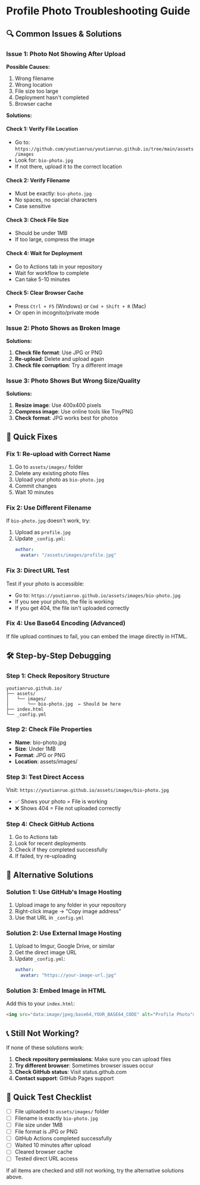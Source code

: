 # Profile Photo Troubleshooting Guide

## 🔍 Common Issues & Solutions

### Issue 1: Photo Not Showing After Upload

**Possible Causes:**
1. Wrong filename
2. Wrong location
3. File size too large
4. Deployment hasn't completed
5. Browser cache

**Solutions:**

#### Check 1: Verify File Location
- Go to: `https://github.com/youtianruo/youtianruo.github.io/tree/main/assets/images`
- Look for: `bio-photo.jpg`
- If not there, upload it to the correct location

#### Check 2: Verify Filename
- Must be exactly: `bio-photo.jpg`
- No spaces, no special characters
- Case sensitive

#### Check 3: Check File Size
- Should be under 1MB
- If too large, compress the image

#### Check 4: Wait for Deployment
- Go to Actions tab in your repository
- Wait for workflow to complete
- Can take 5-10 minutes

#### Check 5: Clear Browser Cache
- Press `Ctrl + F5` (Windows) or `Cmd + Shift + R` (Mac)
- Or open in incognito/private mode

### Issue 2: Photo Shows as Broken Image

**Solutions:**
1. **Check file format**: Use JPG or PNG
2. **Re-upload**: Delete and upload again
3. **Check file corruption**: Try a different image

### Issue 3: Photo Shows But Wrong Size/Quality

**Solutions:**
1. **Resize image**: Use 400x400 pixels
2. **Compress image**: Use online tools like TinyPNG
3. **Check format**: JPG works best for photos

## 🚀 Quick Fixes

### Fix 1: Re-upload with Correct Name
1. Go to `assets/images/` folder
2. Delete any existing photo files
3. Upload your photo as `bio-photo.jpg`
4. Commit changes
5. Wait 10 minutes

### Fix 2: Use Different Filename
If `bio-photo.jpg` doesn't work, try:
1. Upload as `profile.jpg`
2. Update `_config.yml`:
   ```yaml
   author:
     avatar: "/assets/images/profile.jpg"
   ```

### Fix 3: Direct URL Test
Test if your photo is accessible:
- Go to: `https://youtianruo.github.io/assets/images/bio-photo.jpg`
- If you see your photo, the file is working
- If you get 404, the file isn't uploaded correctly

### Fix 4: Use Base64 Encoding (Advanced)
If file upload continues to fail, you can embed the image directly in HTML.

## 🛠️ Step-by-Step Debugging

### Step 1: Check Repository Structure
```
youtianruo.github.io/
├── assets/
│   └── images/
│       └── bio-photo.jpg  ← Should be here
├── index.html
└── _config.yml
```

### Step 2: Check File Properties
- **Name**: bio-photo.jpg
- **Size**: Under 1MB
- **Format**: JPG or PNG
- **Location**: assets/images/

### Step 3: Test Direct Access
Visit: `https://youtianruo.github.io/assets/images/bio-photo.jpg`
- ✅ Shows your photo = File is working
- ❌ Shows 404 = File not uploaded correctly

### Step 4: Check GitHub Actions
1. Go to Actions tab
2. Look for recent deployments
3. Check if they completed successfully
4. If failed, try re-uploading

## 🔧 Alternative Solutions

### Solution 1: Use GitHub's Image Hosting
1. Upload image to any folder in your repository
2. Right-click image → "Copy image address"
3. Use that URL in `_config.yml`

### Solution 2: Use External Image Hosting
1. Upload to Imgur, Google Drive, or similar
2. Get the direct image URL
3. Update `_config.yml`:
   ```yaml
   author:
     avatar: "https://your-image-url.jpg"
   ```

### Solution 3: Embed Image in HTML
Add this to your `index.html`:
```html
<img src="data:image/jpeg;base64,YOUR_BASE64_CODE" alt="Profile Photo">
```

## 📞 Still Not Working?

If none of these solutions work:

1. **Check repository permissions**: Make sure you can upload files
2. **Try different browser**: Sometimes browser issues occur
3. **Check GitHub status**: Visit status.github.com
4. **Contact support**: GitHub Pages support

## 🎯 Quick Test Checklist

- [ ] File uploaded to `assets/images/` folder
- [ ] Filename is exactly `bio-photo.jpg`
- [ ] File size under 1MB
- [ ] File format is JPG or PNG
- [ ] GitHub Actions completed successfully
- [ ] Waited 10 minutes after upload
- [ ] Cleared browser cache
- [ ] Tested direct URL access

If all items are checked and still not working, try the alternative solutions above.
